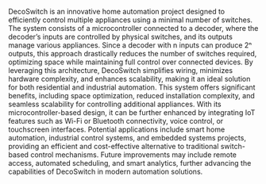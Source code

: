 DecoSwitch is an innovative home automation project designed to efficiently control multiple appliances using a minimal number of switches. The system consists of a microcontroller connected to a decoder, where the decoder’s inputs are controlled by physical switches, and its outputs manage various appliances. Since a decoder with n inputs can produce 2ⁿ outputs, this approach drastically reduces the number of switches required, optimizing space while maintaining full control over connected devices. By leveraging this architecture, DecoSwitch simplifies wiring, minimizes hardware complexity, and enhances scalability, making it an ideal solution for both residential and industrial automation. This system offers significant benefits, including space optimization, reduced installation complexity, and seamless scalability for controlling additional appliances. With its microcontroller-based design, it can be further enhanced by integrating IoT features such as Wi-Fi or Bluetooth connectivity, voice control, or touchscreen interfaces. Potential applications include smart home automation, industrial control systems, and embedded systems projects, providing an efficient and cost-effective alternative to traditional switch-based control mechanisms. Future improvements may include remote access, automated scheduling, and smart analytics, further advancing the capabilities of DecoSwitch in modern automation solutions.
